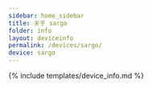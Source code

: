 ```yaml
---
sidebar: home_sidebar
title: 关于 sargo
folder: info
layout: deviceinfo
permalink: /devices/sargo/
device: sargo
---
```

{% include templates/device_info.md %}
